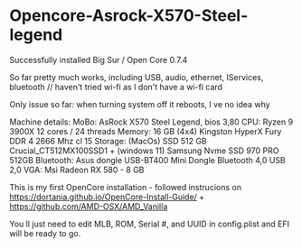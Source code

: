 # Opencore-Asrock-X570-Steel-legend

Successfully installed Big Sur / Open Core 0.7.4

So far pretty much works, including USB, audio, ethernet, IServices, bluetooth // haven't tried wi-fi as I don't have a wi-fi card

Only issue so far: when turning system off it reboots, I ve no idea why

Machine details:
MoBo:        AsRock X570 Steel Legend, bios 3,80
CPU:         Ryzen 9 3900X 12 cores / 24 threads
Memory:      16 GB (4x4) Kingston HyperX Fury DDR 4 2666 Mhz cl 15
Storage:     (MacOs) SSD 512 GB Crucial_CT512MX100SSD1 + (windows 11) Samsung Nvme SSD 970 PRO 512GB
Bluetooth:   Asus dongle USB-BT400 Mini Dongle Bluetooth 4,0 USB 2,0
VGA:         Msi Radeon RX 580 - 8 GB

This is my first OpenCore installation - followed instrucions on https://dortania.github.io/OpenCore-Install-Guide/ + https://github.com/AMD-OSX/AMD_Vanilla



You ll just need to edit MLB, ROM, Serial #, and UUID in config.plist and EFI will be ready to go.
